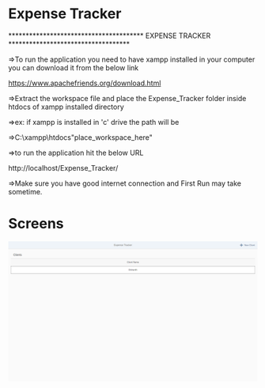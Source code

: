 # Expense Tracker
*************************************** EXPENSE TRACKER ***********************************

 
=>To run the application you need to have xampp installed in your computer you can download it from the below link

https://www.apachefriends.org/download.html

=>Extract the workspace file and place the Expense_Tracker folder inside htdocs of xampp installed directory

=>ex: if xampp is installed in 'c' drive the path will be

=>C:\xampp\htdocs\"place_workspace_here"

=>to run the application hit the below URL

http://localhost/Expense_Tracker/

=>Make sure you have good internet connection and First Run may take sometime.


# Screens

![alt text](https://github.com/Droid997/expense_tracker/blob/master/Expense_Tracker/screens/clients_list.png)